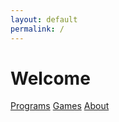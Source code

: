 ```yaml
---
layout: default
permalink: /
---
```


<div class="home">

  <h1 class="page-heading">Welcome</h1>
  <p><a href="/programs">Programs</a>     <a href="/games">Games</a>     <a href="/about">About</a></p>
<!--
  <ul class="post-list">
    {% for post in site.posts %}
      <li>
        <span class="post-meta">{{ post.date | date: "%b %-d, %Y" }}</span>

        <h2>
          <a class="post-link" href="{{ post.url | prepend: site.baseurl }}">{{ post.title }}</a>
        </h2>
      </li>
    {% endfor %}
  </ul>

  <p class="rss-subscribe">subscribe <a href="{{ "/feed.xml" | prepend: site.baseurl }}">via RSS</a></p>
-->
</div>

